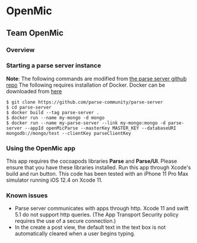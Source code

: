 #  OpenMic
## Team OpenMic

### Overview

### Starting a parse server instance
**Note**: The following commands are modified from [the parse server github repo](https://github.com/parse-community/parse-server)
The following requires installation of Docker. Docker can be downloaded from [here](https://www.docker.com)
~~~
$ git clone https://github.com/parse-community/parse-server
$ cd parse-server
$ docker build --tag parse-server .
$ docker run --name my-mongo -d mongo
$ docker run --name my-parse-server --link my-mongo:mongo -d parse-server --appId openMicParse --masterKey MASTER_KEY --databaseURI mongodb://mongo/test --clientKey parseClientKey
~~~

### Using the OpenMic app
This app requires the cocoapods libraries **Parse** and **Parse/UI**. Please ensure that you have these libraries installed.
Run this app through Xcode's build and run button. This code has been tested with an iPhone 11 Pro Max simulator running iOS 12.4 on Xcode 11.

### Known issues
* Parse server communicates with apps through http. Xcode 11 and swift 5.1 do not support http queries. (The App Transport Security policy requires the use of a secure connection.)
* In the create a post view, the default text in the text box is not automatically cleared when a user begins typing.
